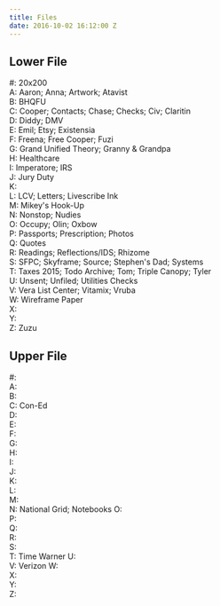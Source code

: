 ```yaml
---
title: Files
date: 2016-10-02 16:12:00 Z
---
```


## Lower File

#: 20x200  
A: Aaron; Anna; Artwork; Atavist  
B: BHQFU  
C: Cooper; Contacts; Chase; Checks; Civ; Claritin  
D: Diddy; DMV  
E: Emil; Etsy; Existensia  
F: Freena; Free Cooper; Fuzi  
G: Grand Unified Theory; Granny & Grandpa  
H: Healthcare  
I: Imperatore; IRS  
J: Jury Duty  
K:  
L: LCV; Letters; Livescribe Ink  
M: Mikey's Hook-Up  
N: Nonstop; Nudies  
O: Occupy; Olin; Oxbow  
P: Passports; Prescription; Photos  
Q: Quotes  
R: Readings; Reflections/IDS; Rhizome  
S: SFPC; Skyframe; Source; Stephen's Dad; Systems  
T: Taxes 2015; Todo Archive; Tom; Triple Canopy; Tyler  
U: Unsent; Unfiled; Utilities Checks  
V: Vera List Center; Vitamix; Vruba  
W: Wireframe Paper  
X:  
Y:  
Z: Zuzu  

## Upper File

#:  
A:  
B:  
C: Con-Ed  
D:  
E:  
F:  
G:  
H:  
I:  
J:  
K:  
L:  
M:  
N: National Grid; Notebooks 
O:  
P:  
Q:  
R:  
S:  
T: Time Warner 
U:  
V: Verizon 
W:  
X:  
Y:  
Z:  